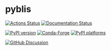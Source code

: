 # pyblis

[![Actions Status][actions-badge]][actions-link]
[![Documentation Status][rtd-badge]][rtd-link]

[![PyPI version][pypi-version]][pypi-link]
[![Conda-Forge][conda-badge]][conda-link]
[![PyPI platforms][pypi-platforms]][pypi-link]

[![GitHub Discussion][github-discussions-badge]][github-discussions-link]

<!-- SPHINX-START -->

<!-- prettier-ignore-start -->
[actions-badge]:            https://github.com/chillenb/pyblis/workflows/CI/badge.svg
[actions-link]:             https://github.com/chillenb/pyblis/actions
[conda-badge]:              https://img.shields.io/conda/vn/conda-forge/pyblis
[conda-link]:               https://github.com/conda-forge/pyblis-feedstock
[github-discussions-badge]: https://img.shields.io/static/v1?label=Discussions&message=Ask&color=blue&logo=github
[github-discussions-link]:  https://github.com/chillenb/pyblis/discussions
[pypi-link]:                https://pypi.org/project/pyblis/
[pypi-platforms]:           https://img.shields.io/pypi/pyversions/pyblis
[pypi-version]:             https://img.shields.io/pypi/v/pyblis
[rtd-badge]:                https://readthedocs.org/projects/pyblis/badge/?version=latest
[rtd-link]:                 https://pyblis.readthedocs.io/en/latest/?badge=latest

<!-- prettier-ignore-end -->
